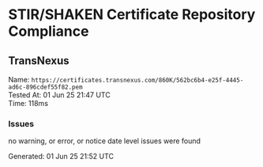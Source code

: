 # STIR/SHAKEN Certificate Repository Compliance

## TransNexus

Name: `https://certificates.transnexus.com/860K/562bc6b4-e25f-4445-ad6c-896cdef55f82.pem`\
Tested At: 01 Jun 25 21:47 UTC\
Time: 118ms

### Issues

no warning, or error, or notice date level issues were found

Generated: 01 Jun 25 21:52 UTC